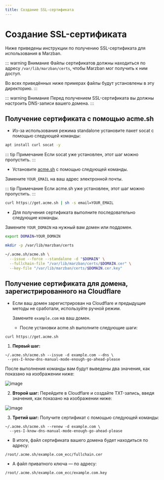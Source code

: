 ```yaml
---
title: Создание SSL-сертификата
---
```


# Создание SSL-сертификата
Ниже приведены инструкции по получению SSL-сертификата для использования в Marzban.

::: warning Внимание
Файлы сертификатов должны находиться по адресу `/var/lib/marzban/certs`, чтобы Marzban мог получить к ним доступ.

Во всех приведённых ниже примерах файлы будут установлены в эту директорию.
:::

::: warning Внимание
Перед получением SSL-сертификата вы должны настроить DNS-записи вашего домена.
:::

## Получение сертификата с помощью acme.sh

- Из-за использования режима standalone установите пакет socat с помощью следующей команды:

```bash
apt install curl socat -y
```

::: tip Примечание
Если socat уже установлен, этот шаг можно пропустить.
:::

- Установите [acme.sh](https://github.com/acmesh-official/acme.sh) с помощью следующей команды.

Замените `YOUR_EMAIL` на ваш адрес электронной почты.

::: tip Примечание
Если acme.sh уже установлен, этот шаг можно пропустить.
:::

```bash
curl https://get.acme.sh | sh -s email=YOUR_EMAIL
```

- Для получения сертификата выполните последовательно следующие команды.

Замените `YOUR_DOMAIN` на нужный вам домен или поддомен.

```bash
export DOMAIN=YOUR_DOMAIN

mkdir -p /var/lib/marzban/certs

~/.acme.sh/acme.sh \
  --issue --force --standalone -d "$DOMAIN" \
  --fullchain-file "/var/lib/marzban/certs/$DOMAIN.cer" \
  --key-file "/var/lib/marzban/certs/$DOMAIN.cer.key"
```

## Получение сертификата для домена, зарегистрированного на Cloudflare

- Если ваш домен зарегистрирован на Cloudflare и предыдущие методы не сработали, используйте ручной режим.

  Замените `example.com` на ваш домен.

  - После установки acme.sh выполните следующие шаги:
 
```
curl https://get.acme.sh
```

1. **Первый шаг:**
```
~/.acme.sh/acme.sh --issue -d example.com --dns \
 --yes-I-know-dns-manual-mode-enough-go-ahead-please
```
После выполнения команды вам будут выведены два значения, как показано на изображении ниже:

![image](https://github.com/Gozargah/gozargah.github.io/assets/67644313/538c8341-fa77-4b06-96a4-73c29f3e0ded)

2. **Второй шаг:**
Перейдите в Cloudflare и создайте TXT-запись, введя значения, как показано на изображении ниже:

![image](https://github.com/Gozargah/gozargah.github.io/assets/67644313/dad9c59a-da1f-440b-aa6e-ad524aff212a)

3. **Третий шаг:**
Получите сертификат с помощью следующей команды:
```
~/.acme.sh/acme.sh --renew -d example.com \
  --yes-I-know-dns-manual-mode-enough-go-ahead-please
```

- В итоге, файл сертификата вашего домена будет находиться по адресу:

`/root/.acme.sh/example.com_ecc/fullchain.cer`

- А файл приватного ключа — по адресу:

`/root/.acme.sh/example.com_ecc/example.com.key`
